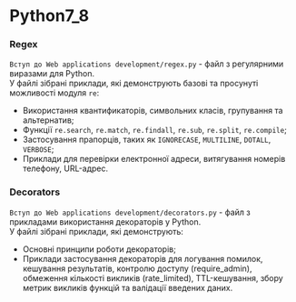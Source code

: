 # Python7_8

### Regex
`Вступ до Web applications development/regex.py` - файл з регулярними виразами для Python.  
У файлі зібрані приклади, які демонструють базові та просунуті можливості модуля `re`:
- Використання квантификаторів, символьних класів, групування та альтернатив;
- Функції `re.search`, `re.match`, `re.findall`, `re.sub`, `re.split`, `re.compile`;
- Застосування прапорців, таких як `IGNORECASE`, `MULTILINE`, `DOTALL`, `VERBOSE`;
- Приклади для перевірки електронної адреси, витягування номерів телефону, URL-адрес.

### Decorators
`Вступ до Web applications development/decorators.py` - файл з прикладами використання декораторів у Python.  
У файлі зібрані приклади, які демонструють:
- Основні принципи роботи декораторів;
- Приклади застосування декораторів для логування помилок, кешування результатів, контролю доступу (require_admin), обмеження кількості викликів (rate_limited), TTL-кешування, збору метрик викликів функцій та валідації введених даних.
